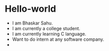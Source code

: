 # Hello-world
- I am Bhaskar Sahu.
- I am currently a college student.
- I am currently learning C language.
- Want to do intern at any software company. 
- 
